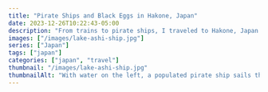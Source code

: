 ```yaml
---
title: "Pirate Ships and Black Eggs in Hakone, Japan"
date: 2023-12-26T10:22:43-05:00
description: "From trains to pirate ships, I traveled to Hakone, Japan to eat black eggs in Owakudani."
images: ["/images/lake-ashi-ship.jpg"]
series: ["Japan"]
tags: ["japan"]
categories: ["japan", "travel"]
thumbnail: "/images/lake-ashi-ship.jpg"
thumbnailAlt: "With water on the left, a populated pirate ship sails through Lake Ashi in Hakone, Japan"
---
```


<!-- Trains to Hakone -->

<!-- Walking around the shores of Lake Ashi / Hakone-jinja Shrine -->

<!-- Pirate ship across Lake Ashi -->

<!-- Lunch -->

<!-- Chairlift to Owakudani -->

<!-- Black eggs in Owakudani -->

<!-- Descending Owakudani / Leaving Hakone -->

<!-- Night in Shinjuku / bar -->
